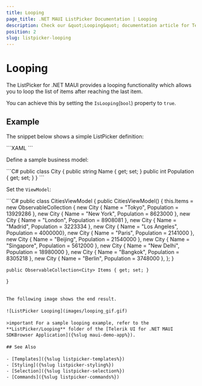 ```yaml
---
title: Looping
page_title: .NET MAUI ListPicker Documentation | Looping
description: Check our &quot;Looping&quot; documentation article for Telerik ListPicker for .NET MAUI.
position: 2
slug: listpicker-looping
---
```


# Looping

The ListPicker for .NET MAUI provides a looping functionality which allows you to loop the list of items after reaching the last item.

You can achieve this by setting the `IsLooping`(`bool`) property to `true`.

## Example

The snippet below shows a simple ListPicker definition:

<snippet id='listpicker-features-looping' />
```XAML
<telerikInput:RadListPicker Placeholder="Pick a City Name!"
							IsLooping="True"
							ItemLength="40"
							ItemSpacing="3"
							ItemsSource="{Binding Items}"
							DisplayMemberPath="Name">
		<telerikInput:RadListPicker.BindingContext>
			<local:CitiesViewModel/>
		</telerikInput:RadListPicker.BindingContext>
		<telerikInput:RadListPicker.ItemTemplate>
			<DataTemplate>
				<Label Text="{Binding Name}"
					   HorizontalTextAlignment="Center"
					   VerticalTextAlignment="Center"/>
			</DataTemplate>
		</telerikInput:RadListPicker.ItemTemplate>
	</telerikInput:RadListPicker>
```

Define a sample business model:

<snippet id='listpicker-features-businessmodel' />
```C#
public class City
{
	public string Name { get; set; }
	public int Population { get; set; }
}
```

Set the `ViewModel`:

<snippet id='listpicker-features-viewmodel' />
```C#
public class CitiesViewModel
{
	public CitiesViewModel()
	{
		this.Items = new ObservableCollection<City>
		{
			new City { Name = "Tokyo", Population = 13929286 },
			new City { Name = "New York", Population = 8623000 },
			new City { Name = "London", Population = 8908081 },
			new City { Name = "Madrid", Population = 3223334 },
			new City { Name = "Los Angeles", Population = 4000000},
			new City { Name = "Paris", Population = 2141000 },
			new City { Name = "Beijing", Population = 21540000 },
			new City { Name = "Singapore", Population = 5612000 },
			new City { Name = "New Delhi", Population = 18980000 },
			new City { Name = "Bangkok", Population = 8305218 },
			new City { Name = "Berlin", Population = 3748000 },
		};
	}

	public ObservableCollection<City> Items { get; set; }
}
```

The following image shows the end result.

![ListPicker Looping](images/looping_gif.gif)

>important For a sample looping example, refer to the **ListPicker/Looping** folder of the [Telerik UI for .NET MAUI SDKBrowser Application]({%slug maui-demo-app%}).

## See Also

- [Templates]({%slug listpicker-templates%})
- [Styling]({%slug listpicker-styling%})
- [Selection]({%slug listpicker-selection%})
- [Commands]({%slug listpicker-commands%})
